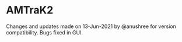 # AMTraK2
Changes and updates made on 13-Jun-2021 by @anushree for version compatibility. Bugs fixed in GUI.
